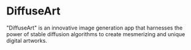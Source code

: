 # DiffuseArt
"DiffuseArt" is an innovative image generation app that harnesses the power of stable diffusion algorithms to create mesmerizing and unique digital artworks.
